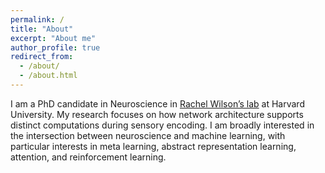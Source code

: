 ```yaml
---
permalink: /
title: "About"
excerpt: "About me"
author_profile: true
redirect_from: 
  - /about/
  - /about.html
---
```


I am a PhD candidate in Neuroscience in [Rachel Wilson’s lab](https://wilson.hms.harvard.edu/) at Harvard University. My research focuses on how network architecture supports distinct computations during sensory encoding. I am broadly interested in the intersection between neuroscience and machine learning, with particular interests in meta learning, abstract representation learning, attention, and reinforcement learning.
